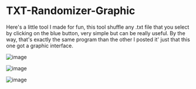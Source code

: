 # TXT-Randomizer-Graphic
Here's a little tool I made for fun, this tool shuffle any .txt file that you select by clicking on the blue button, very simple but can be really useful.
By the way, that's exactly the same program than the other I posted it' just that this one got a graphic interface.

![image](https://user-images.githubusercontent.com/49789253/112753692-fb7e5300-8fd8-11eb-8d92-28aa0102e86c.png)

![image](https://user-images.githubusercontent.com/49789253/112753696-ffaa7080-8fd8-11eb-9564-8669dddc711e.png)

![image](https://user-images.githubusercontent.com/49789253/112753714-13ee6d80-8fd9-11eb-971a-6445d04c6d9b.png)




